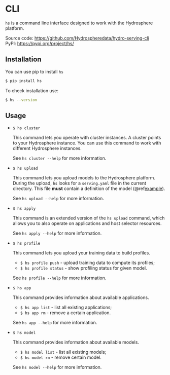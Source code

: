 # CLI

`hs` is a command line interface designed to work with the Hydrosphere platform.

Source code: https://github.com/Hydrospheredata/hydro-serving-cli  
PyPI: https://pypi.org/project/hs/

## Installation

You can use pip to install `hs`

```sh
$ pip install hs
```

To check installation use:

```sh
$ hs --version
```

## Usage

- `$ hs cluster`

    This command lets you operate with cluster instances. A cluster points to your Hydrosphere instance. You can use this command to work with different Hydrosphere instances.  

    See `hs cluster --help` for more information.

- `$ hs upload`

    This command lets you upload models to the Hydrosphere platform. During the upload, `hs` looks for a `serving.yaml` file in the current directory. This file **must** contain a definition of the model (@ref[example](../how-to/write-definitions.md#kind-model)). 
    
    See `hs upload --help` for more information.

- `$ hs apply` 

    This command is an extended version of the `hs upload` command, which allows you to also operate on applications and host selector resources. 
    
    See `hs apply --help` for more information. 

- `$ hs profile`

    This command lets you upload your training data to build profiles. 

    * `$ hs profile push` - upload training data to compute its profiles; 
    * `$ hs profile status` - show profiling status for given model.

    See `hs profile --help` for more information.

- `$ hs app`

    This command provides information about available applications. 

    * `$ hs app list` - list all existing applications;
    * `$ hs app rm` - remove a certain application.

    See `hs app --help` for more information.

- `$ hs model`

    This command provides information about available models. 

    * `$ hs model list` - list all existing models;
    * `$ hs model rm` - remove certain model.

    See `hs model --help` for more information.

